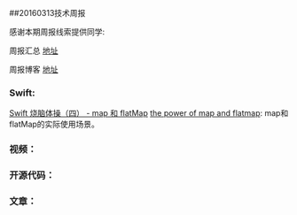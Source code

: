 
##20160313技术周报

感谢本期周报线索提供同学:

周报汇总 [地址](https://github.com/BaiduHiDeviOS/iOS-Tech-Weekly)

周报博客 [地址](http://baiduhidevios.github.io/)


### Swift:
[Swift 烧脑体操（四） - map 和 flatMap](http://blog.devtang.com/2016/03/05/swift-gym-4-map-and-flatmap/)
[the power of map and flatmap](http://blog.xebia.com/the-power-of-map-and-flatmap-of-swift-optionals/): map和flatMap的实际使用场景。

### 视频：

### 开源代码：


### 文章：
